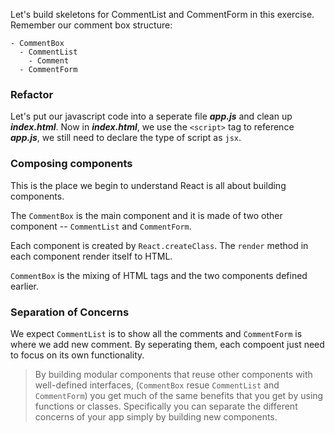 Let's build skeletons for CommentList and CommentForm in this exercise. Remember our comment box structure:

```
- CommentBox
  - CommentList
    - Comment
  - CommentForm
```

### Refactor

Let's put our javascript code into a seperate file ***app.js*** and clean up ***index.html***. Now in ***index.html***,
we use the `<script>` tag to reference ***app.js***, we still need to declare the type of script as `jsx`.

### Composing components

This is the place we begin to understand React is all about building components.

The `CommentBox` is the main component and it is made of two other component -- `CommentList` and `CommentForm`. 

Each component is created by `React.createClass`. The `render` method in each component render itself to HTML. 

`CommentBox` is the mixing of HTML tags and the two components defined earlier.  

### Separation of Concerns

We expect `CommentList` is to show all the comments and `CommentForm` is where we add new comment. By seperating them, each compoent 
just need to focus on its own functionality. 


> By building modular components that reuse other components with well-defined interfaces, (`CommentBox` resue `CommentList` and `CommentForm`)
you get much of the same benefits that you get by using functions or classes. Specifically you can separate the different 
concerns of your app simply by building new components. 


